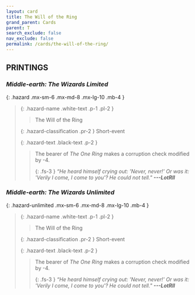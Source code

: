 ```yaml
---
layout: card
title: The Will of the Ring
grand_parent: Cards
parent: T
search_exclude: false
nav_exclude: false
permalink: /cards/the-will-of-the-ring/
---
```


## PRINTINGS


### _Middle-earth: The Wizards Limited_

{: .hazard .mx-sm-6 .mx-md-8 .mx-lg-10 .mb-4 }
> {: .hazard-name .white-text .p-1 .pl-2 }
> > <div class="hazard-mp"></div>
> > <div class="card-name">The Will of the Ring</div>
>
> {: .hazard-classification .pr-2 }
> Short-event
>
> {: .hazard-text .black-text .p-2 }
> > The bearer of _The One Ring_ makes a corruption check modified by -4. 
> > 
> > {: .fs-3 } 
> > _“He heard himself crying out: 'Never, never!' Or was it: 'Verily I come, I come to you'? He could not tell."_ ***---&#65279;LotRII*** 
>

### _Middle-earth: The Wizards Unlimited_

{: .hazard-unlimited .mx-sm-6 .mx-md-8 .mx-lg-10 .mb-4 }
> {: .hazard-name .white-text .p-1 .pl-2 }
> > <div class="hazard-mp"></div>
> > <div class="card-name">The Will of the Ring</div>
>
> {: .hazard-classification .pr-2 }
> Short-event
>
> {: .hazard-text .black-text .p-2 }
> > The bearer of _The One Ring_ makes a corruption check modified by -4. 
> > 
> > {: .fs-3 } 
> > _“He heard himself crying out: 'Never, never!' Or was it: 'Verily I come, I come to you'? He could not tell."_ ***---&#65279;LotRII*** 
>
